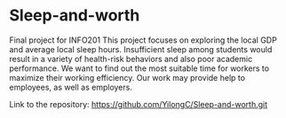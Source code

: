 # Sleep-and-worth
Final project for INFO201
This project focuses on exploring the local GDP and average local sleep hours.
Insufficient sleep among students would result in a variety of health-risk behaviors and also poor academic performance.
We want to find out the most suitable time for workers to maximize their working efficiency. 
Our work may provide help to employees, as well as employers.


Link to the repository: https://github.com/YilongC/Sleep-and-worth.git
